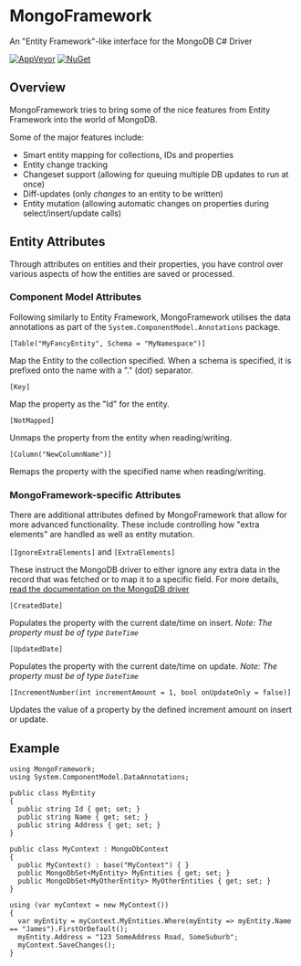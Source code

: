 # MongoFramework
An "Entity Framework"-like interface for the MongoDB C# Driver

[![AppVeyor](https://img.shields.io/appveyor/ci/Turnerj/mongoframework.svg)](https://ci.appveyor.com/project/Turnerj/mongoframework)
[![NuGet](https://img.shields.io/nuget/v/MongoFramework.svg)](https://www.nuget.org/packages/MongoFramework/)

## Overview
MongoFramework tries to bring some of the nice features from Entity Framework into the world of MongoDB.

Some of the major features include:
- Smart entity mapping for collections, IDs and properties
- Entity change tracking
- Changeset support (allowing for queuing multiple DB updates to run at once)
- Diff-updates (only _changes_ to an entity to be written)
- Entity mutation (allowing automatic changes on properties during select/insert/update calls)

## Entity Attributes
Through attributes on entities and their properties, you have control over various aspects of how the entities are saved or processed.

### Component Model Attributes
Following similarly to Entity Framework, MongoFramework utilises the data annotations as part of the `System.ComponentModel.Annotations` package.

`[Table("MyFancyEntity", Schema = "MyNamespace")]`

Map the Entity to the collection specified. When a schema is specified, it is prefixed onto the name with a "." (dot) separator.

`[Key]`

Map the property as the "Id" for the entity.

`[NotMapped]`

Unmaps the property from the entity when reading/writing.

`[Column("NewColumnName")]`

Remaps the property with the specified name when reading/writing.

### MongoFramework-specific Attributes
There are additional attributes defined by MongoFramework that allow for more advanced functionality. These include controlling how "extra elements" are handled as well as entity mutation.

`[IgnoreExtraElements]` and `[ExtraElements]`

These instruct the MongoDB driver to either ignore any extra data in the record that was fetched or to map it to a specific field. For more details, [read the documentation on the MongoDB driver](http://mongodb.github.io/mongo-csharp-driver/2.4/reference/bson/mapping/#ignoring-extra-elements)

`[CreatedDate]`

Populates the property with the current date/time on insert. _Note: The property must be of type `DateTime`_

`[UpdatedDate]`

Populates the property with the current date/time on update. _Note: The property must be of type `DateTime`_

`[IncrementNumber(int incrementAmount = 1, bool onUpdateOnly = false)]`

Updates the value of a property by the defined increment amount on insert or update.

## Example
```
using MongoFramework;
using System.ComponentModel.DataAnnotations;

public class MyEntity
{
  public string Id { get; set; }
  public string Name { get; set; }
  public string Address { get; set; }
}

public class MyContext : MongoDbContext
{
  public MyContext() : base("MyContext") { }
  public MongoDbSet<MyEntity> MyEntities { get; set; }
  public MongoDbSet<MyOtherEntity> MyOtherEntities { get; set; }
}

using (var myContext = new MyContext())
{
  var myEntity = myContext.MyEntities.Where(myEntity => myEntity.Name == "James").FirstOrDefault();
  myEntity.Address = "123 SomeAddress Road, SomeSuburb";
  myContext.SaveChanges();
}

```
